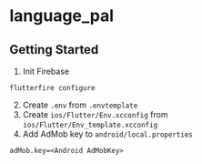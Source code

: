 # language_pal

## Getting Started
1. Init Firebase
```
flutterfire configure
```
2. Create `.env` from `.envtemplate`
3. Create `ios/Flutter/Env.xcconfig` from `ios/Flutter/Env_template.xcconfig`
4. Add AdMob key to `android/local.properties`
```
adMob.key=<Android AdMobKey>
```
